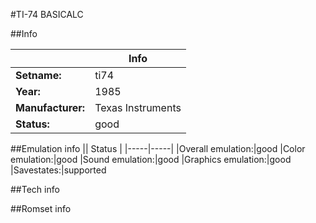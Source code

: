#TI-74 BASICALC

##Info

||Info|
|-----|-----|
|**Setname:**|ti74
|**Year:**|1985
|**Manufacturer:**|Texas Instruments
|**Status:**|good

##Emulation info
|| Status |
|-----|-----|
|Overall emulation:|good
|Color emulation:|good
|Sound emulation:|good
|Graphics emulation:|good
|Savestates:|supported

##Tech info

##Romset info

<!--- START OF EDITED COMMENT DO NOT TOUCH TEXT ABOVE-->

